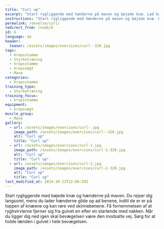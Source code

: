 ```yaml
---
title: "Curl up"
excerpt: "Start rygliggende med hænderne på maven og bøjede knæ. Lad hænderne følge lårene over knæene og ned ad skinnebenene indtil du sidder op."
instructions: "Start rygliggende med hænderne på maven og bøjede knæ. Lad hænderne følge lårene over knæene og ned ad skinnebenene indtil du sidder op."
permalink: /oevelse/curl/
redirect_from: /node/6
id: 6
language: da
header:
  teaser: /assets/images/exercises/curl--320.jpg
tags:
  - Kropsstamme
  - Styrketræning
  - kropsstamme
  - kropsvægt
  - Mave
categories:
  - Kropsstamme
training_type: 
  - Styrketræning
training_focus: 
  - kropsstamme
equipment:
  - kropsvægt
muscle_group:
  - Mave
gallery:
  - url: /assets/images/exercises/curl-.jpg
    image_path: /assets/images/exercises/curl--320.jpg
    alt: "Curl up"
    title: "Curl up"
  - url: /assets/images/exercises/curl-1.jpg
    image_path: /assets/images/exercises/curl-1-320.jpg
    alt: "Curl up"
    title: "Curl up"
  - url: /assets/images/exercises/curl-2.jpg
    image_path: /assets/images/exercises/curl-2-320.jpg
    alt: "Curl up"
    title: "Curl up"
last_modified_at: 2014-10-13T22:06:59Z
---
```


Start rygliggende med bøjede knæ og hænderne på maven. Du rejser dig langsomt, mens du lader hænderne glide op ad benene, indtil de er er på toppen af knæene og kan røre ved skinnebenene. Få fornemmelsen af at ryghvirvlerne fjerner sig fra gulvet en efter en startende med nakken. Når du ligger dig ned igen skal bevægelsen være den modsatte vej. Sørg for at holde lænden i gulvet i hele bevægelsen.
